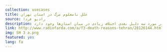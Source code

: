 ```yaml
---
collection: usecases
title: علل نامعلوم مرگ در استان تهران
source: رادیو فردا 
description: پراکندگی دلایل مرگ و میر در استان‌ها چه می‌تواند به ما بگوید؟ نگاهی به گزارش سازمان ثبت احوال درباره چهار دلیل اصلی مرگ و میر در ۳۱ استان کشور در سال ۱۳۹۳ نشان می‌دهد که بیماری‌های قلبی وعروقی شایع‌ترین دلیل مرگ است، ولی در مورد سه دلیل بعدی اختلاف زیادی در میان استان‌ها وجود دارد.
link: http://www.radiofarda.com/a/f3-death-reasons-tehran/28126144.html
img: SH 3 a.png
featured: yes
lang: fa
---
```

